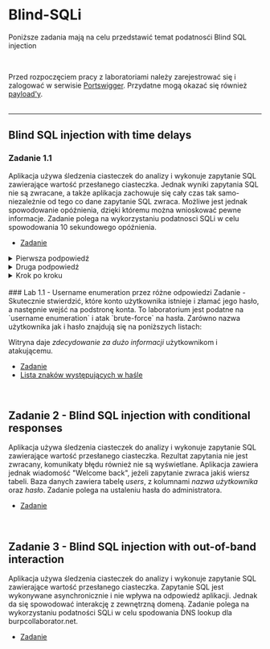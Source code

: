 # Blind-SQLi
Poniższe zadania mają na celu przedstawić temat podatnosći Blind SQL injection

<br/>

Przed rozpoczęciem pracy z laboratoriami należy zarejestrować się i zalogować w serwisie [Portswigger](https://portswigger.net/).
Przydatne mogą okazać się również [payload'y](https://portswigger.net/web-security/sql-injection/cheat-sheet).
<br/><br/>

---

## Blind SQL injection with time delays
### Zadanie 1.1
Aplikacja używa śledzenia ciasteczek do analizy i wykonuje zapytanie SQL zawierające wartość przesłanego ciasteczka. 
Jednak wyniki zapytania SQL nie są zwracane, a także aplikacja zachowuje się cały czas tak samo- niezależnie od tego co dane zapytanie SQL zwraca. Możliwe jest jednak spowodowanie opóźnienia, dzięki któremu można wnioskować pewne informacje.
Zadanie polega na wykorzystaniu podatnosci SQLi w celu spowodowania 10 sekundowego opóźnienia.

- [Zadanie](https://portswigger.net/web-security/sql-injection/blind/lab-time-delays)
<details>
  <summary>Pierwsza podpowiedź</summary>
  <ol>
    <li>
       W tym zadaniu napewno będziesz potrzebował Burp Intruder
    </li>
  </ol>
</details>

<details>
  <summary>Druga podpowiedź</summary>
  <ol>
    <li>
     W którymś miejscu żądania trzeba będzie dopisać pg_sleep(czas opóźnienia) 
    </li>
  </ol>
</details>

<details>
  <summary>Krok po kroku</summary>
  <ol>
    <li> Z włączonym w tle Burpem wejdź na stronę sklepu  </li>
    <li> Znajdź w żądaniu taką linijkę „Cookie: TrackingId=jakaś_zawartość; session=jakaś_zawrtość” </li>
    <li> Zmodyfikuj  Cookie: TrackingId=jakaś_zawartość<b>’ ||pg_sleep(10)--</b>; session=jakaś_zawrtość” </li>
    <li> Wyślij żądanie i poczekaj 10 s </li>
  </ol>
</details>
<br/>
### Lab 1.1 - Username enumeration przez różne odpowiedzi
Zadanie - Skutecznie stwierdzić, które konto użytkownika istnieje i złamać jego hasło, a następnie wejść na podstronę konta.
To laboratorium jest podatne na `username enumeration` i atak `brute-force` na hasła.
Zarówno nazwa użytkownika jak i hasło znajdują się na poniższych listach:

Witryna daje *zdecydowanie za dużo informacji* użytkownikom i atakującemu.
- [Zadanie](https://portswigger.net/web-security/sql-injection/blind/lab-time-delays-info-retrieval)
- [Lista znaków występujących w haśle](https://github.com/NormanPrice/Blind-SQLi/blob/main/litery)

<br/>

## Zadanie 2 - Blind SQL injection with conditional responses
Aplikacja używa śledzenia ciasteczek do analizy i wykonuje zapytanie SQL zawierające wartość przesłanego ciasteczka. 
Rezultat zapytania nie jest zwracany, komunikaty błędu również nie są wyświetlane. Aplikacja zawiera jednak wiadomość "Welcome back", jeżeli zapytanie zwraca jakiś wiersz tabeli.
Baza danych zawiera tabelę *users*, z kolumnami *nazwa użytkownika* oraz *hasło*. Zadanie polega na ustaleniu hasła do administratora.

- [Zadanie](https://portswigger.net/web-security/sql-injection/blind/lab-conditional-responses)
<br/>

## Zadanie 3 - Blind SQL injection with out-of-band interaction
Aplikacja używa śledzenia ciasteczek do analizy i wykonuje zapytanie SQL zawierające wartość przesłanego ciasteczka. 
Zapytanie SQL jest wykonywane asynchronicznie i nie wpływa na odpowiedź aplikacji. Jednak da się spowodować interakcję z zewnętrzną domeną.
Zadanie polega na wykorzystaniu podatności SQLi w celu spodowania DNS lookup dla burpcollaborator.net.

- [Zadanie](https://portswigger.net/web-security/sql-injection/blind/lab-out-of-band)

<br/>

